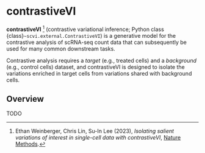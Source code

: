 # contrastiveVI

**contrastiveVI** [^ref1] (contrastive variational inference; Python class
{class}`~scvi.external.ContrastiveVI`) is a generative model for the contrastive analysis
of scRNA-seq count data that can subsequently be used for many common downstream tasks.

Contrastive analysis requires a _target_ (e.g., treated cells) and a _background_
(e.g., control cells) dataset, and contrastiveVI is designed to isolate the variations
enriched in target cells from variations shared with background cells.

## Overview

TODO

[^ref1]:
    Ethan Weinberger, Chris Lin, Su-In Lee (2023),
    _Isolating salient variations of interest in single-cell data with contrastiveVI_,
    [Nature Methods](https://www.nature.com/articles/s41592-023-01955-3).
